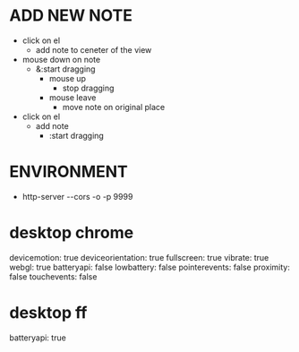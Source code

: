 

# ADD NEW NOTE

- click on el
  - add note to ceneter of the view
- mouse down on note
  - &:start dragging
    - mouse up
      - stop dragging
    - mouse leave
      - move note on original place
- click on el
  - add note
    - :start dragging


# ENVIRONMENT

- http-server --cors -o -p 9999



# desktop chrome
devicemotion: true
deviceorientation: true
fullscreen: true
vibrate: true
webgl: true
batteryapi: false
lowbattery: false
pointerevents: false
proximity: false
touchevents: false

# desktop ff
batteryapi: true
